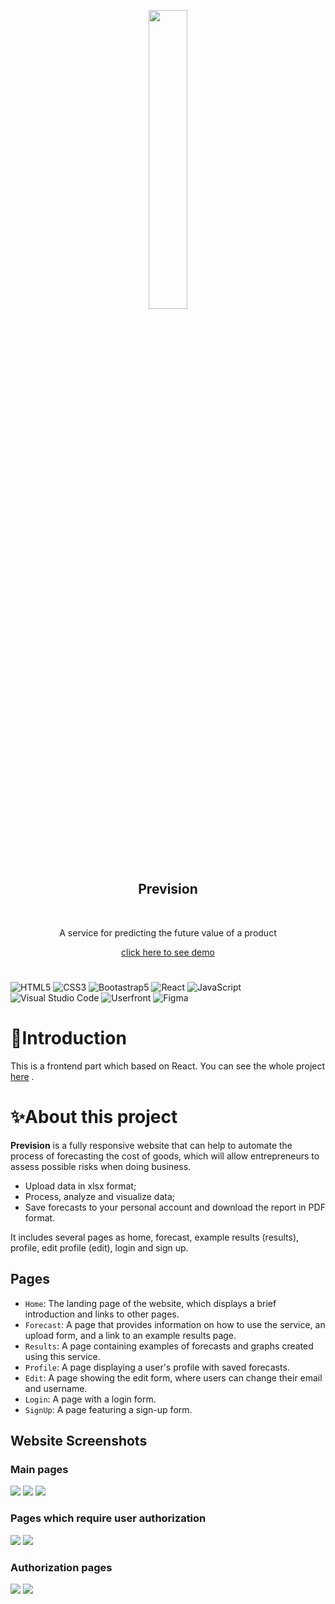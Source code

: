 <p align="center">
    <img style="width: 35%" src="src/image/ppl.png" >
    <h2 align="center"><b>Prevision</b></h2>
      <br />
  <p align="center">
    <p style align="center">A service for predicting the future value of a product</p> 
  </p>
  <p align="center">
          <a align="center" href="https://prevision-app-react.vercel.app/">click here to see demo</a>
       <br />
  </p>
</p>

# 
![HTML5](https://img.shields.io/badge/html5-%23E34F26.svg?style=for-the-badge&logo=html5&logoColor=white)
![CSS3](https://img.shields.io/badge/css3-%231572B6.svg?style=for-the-badge&logo=css3&logoColor=white)
![Bootastrap5](https://img.shields.io/badge/bootstrap-%237952B3.svg?style=for-the-badge&logo=bootstrap&logoColor=white)
![React](https://img.shields.io/badge/react-%2361DAFB.svg?style=for-the-badge&logo=react&logoColor=white)
![JavaScript](https://img.shields.io/badge/javascript-%23323330.svg?style=for-the-badge&logo=javascript&logoColor=%23F7DF1E)
![Visual Studio Code](https://img.shields.io/badge/Visual%20Studio%20Code-0078d7.svg?style=for-the-badge&logo=visual-studio-code&logoColor=white)
![Userfront](https://img.shields.io/badge/Userfront-FF6161.svg?style=for-the-badge)
![Figma](https://img.shields.io/badge/figma-%23F24E1E.svg?style=for-the-badge&logo=figma&logoColor=white)

# 🔎Introduction
This is a frontend part which based on React. You can see the whole project <a align="center" href="https://github.com/yvm00/prevision-django-app">here</a> .

# ✨About this project
**Prevision** is a fully responsive website that can help to automate the process of forecasting the cost of goods, which will allow entrepreneurs to assess possible risks when doing business.
- Upload data in xlsx format;
- Process, analyze and visualize data;
- Save forecasts to your personal account and download the report in PDF format.
  
It includes several pages as home, forecast, example results (results), profile, edit profile (edit), login and sign up.

## Pages
- `Home`: The landing page of the website, which displays a brief introduction and links to other pages.
- `Forecast`: A page that provides information on how to use the service, an upload form, and a link to an example results page.
- `Results`: A page containing examples of forecasts and graphs created using this service.
- `Profile`: A page displaying a user's profile with saved forecasts.
- `Edit`: A page showing the edit form, where users can change their email and username.
- `Login`: A page with a login form.
- `SignUp`: A page featuring a sign-up form.

## Website Screenshots 
### Main pages 
 <img  src="src/image/screenshots/main.png" >
 <img  src="src/image/screenshots/forecast.png" >
 <img  src="src/image/screenshots/results.png" >
 
 ### Pages which require user authorization
 <img  src="src/image/screenshots/profile.png" >
 <img  src="src/image/screenshots/edit.png" >
  
 ### Authorization pages
 <img  src="src/image/screenshots/login.png" >
 <img  src="src/image/screenshots/signup.png" >
